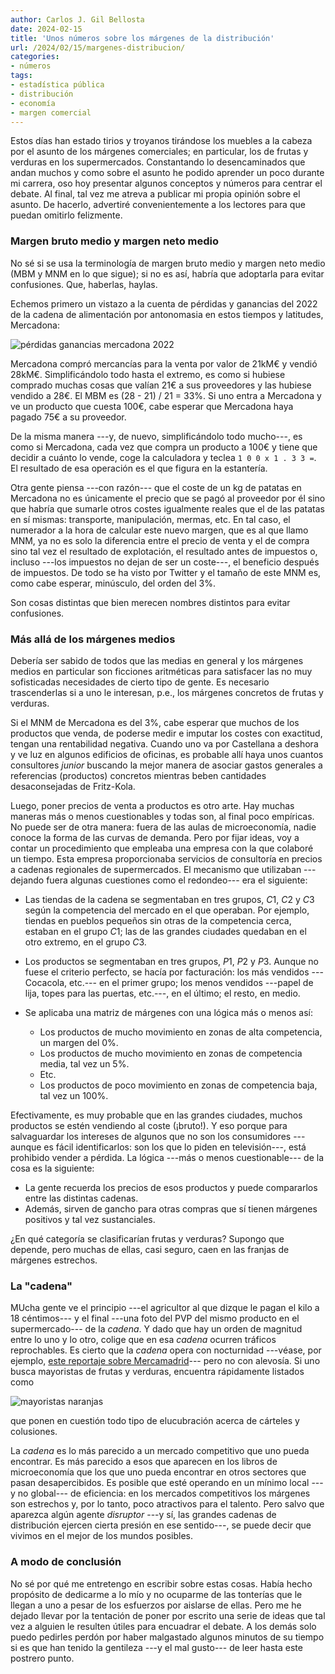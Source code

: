 ```yaml
---
author: Carlos J. Gil Bellosta
date: 2024-02-15
title: 'Unos números sobre los márgenes de la distribución'
url: /2024/02/15/margenes-distribucion/
categories:
- números
tags:
- estadística pública
- distribución
- economía
- margen comercial
---
```


Estos días han estado tirios y troyanos tirándose los muebles a la cabeza por el asunto de los márgenes comerciales; en particular, los de frutas y verduras en los supermercados. Constantando lo desencaminados que andan muchos y como sobre el asunto he podido aprender un poco durante mi carrera, oso hoy presentar algunos conceptos y números para centrar el debate. Al final, tal vez me atreva a publicar mi propia opinión sobre el asunto. De hacerlo, advertiré convenientemente a los lectores para que puedan omitirlo felizmente.

### Margen bruto medio y margen neto medio

No sé si se usa la terminología de margen bruto medio y margen neto medio (MBM y MNM en lo que sigue); si no es así, habría que adoptarla para evitar confusiones. Que, haberlas, haylas.

Echemos primero un vistazo a la cuenta de pérdidas y ganancias del 2022 de la cadena de alimentación por antonomasia en estos tiempos y latitudes, Mercadona:

![pérdidas ganancias mercadona 2022](/wp-uploads/2024/pyg_mercadona_2024.png#center)

Mercadona compró mercancías para la venta por valor de 21kM€ y vendió 28kM€. Simplificándolo todo hasta el extremo, es como si hubiese comprado muchas cosas que valían 21€ a sus proveedores y las hubiese vendido a 28€. El MBM es (28 - 21) / 21 = 33%. Si uno entra a Mercadona y ve un producto que cuesta 100€, cabe esperar que Mercadona haya pagado 75€ a su proveedor.

De la misma manera ---y, de nuevo, simplificándolo todo mucho---, es como si Mercadona, cada vez que compra un producto a 100€ y tiene que decidir a cuánto lo vende, coge la calculadora y teclea `1 0 0 x 1 . 3 3 =`. El resultado de esa operación es el que figura en la estantería.

Otra gente piensa ---con razón--- que el coste de un kg de patatas en Mercadona no es únicamente el precio que se pagó al proveedor por él sino que habría que sumarle otros costes igualmente reales que el de las patatas en sí mismas: transporte, manipulación, mermas, etc. En tal caso, el numerador a la hora de calcular este nuevo margen, que es al que llamo MNM, ya no es solo la diferencia entre el precio de venta y el de compra sino tal vez el resultado de explotación, el resultado antes de impuestos o, incluso ---los impuestos no dejan de ser un coste---, el beneficio después de impuestos. De todo se ha visto por Twitter y el tamaño de este MNM es, como cabe esperar, minúsculo, del orden del 3%.

Son cosas distintas que bien merecen nombres distintos para evitar confusiones.

### Más allá de los márgenes medios

Debería ser sabido de todos que las medias en general y los márgenes medios en particular son ficciones aritméticas para satisfacer las no muy sofisticadas necesidades de cierto tipo de gente. Es necesario trascenderlas si a uno le interesan, p.e., los márgenes concretos de frutas y verduras.

Si el MNM de Mercadona es del 3%, cabe esperar que muchos de los productos que venda, de poderse medir e imputar los costes con exactitud, tengan una rentabilidad negativa. Cuando uno va por Castellana a deshora y ve luz en algunos edificios de oficinas, es probable allí haya unos cuantos consultores _junior_ buscando la mejor manera de asociar gastos generales a referencias (productos) concretos mientras beben cantidades desaconsejadas de Fritz-Kola.

Luego, poner precios de venta a productos es otro arte. Hay muchas maneras más o menos cuestionables y todas son, al final poco empíricas. No puede ser de otra manera: fuera de las aulas de microeconomía, nadie conoce la forma de las curvas de demanda. Pero por fijar ideas, voy a contar un procedimiento que empleaba una empresa con la que colaboré un tiempo. Esta empresa proporcionaba servicios de consultoría en precios a cadenas regionales de supermercados. El mecanismo que utilizaban ---dejando fuera algunas cuestiones como el redondeo--- era el siguiente:

- Las tiendas de la cadena se segmentaban en tres grupos, $C1$, $C2$ y $C3$ según la competencia del mercado en el que operaban. Por ejemplo, tiendas en pueblos pequeños sin otras de la competencia cerca, estaban en el grupo $C1$; las de las grandes ciudades quedaban en el otro extremo, en el grupo $C3$.
- Los productos se segmentaban en tres grupos, $P1$, $P2$ y $P3$. Aunque no fuese el criterio perfecto, se hacía por facturación: los más vendidos ---Cocacola, etc.--- en el primer grupo; los menos vendidos ---papel de lija, topes para las puertas, etc.---, en el último; el resto, en medio.
- Se aplicaba una matriz de márgenes con una lógica más o menos así:

    - Los productos de mucho movimiento en zonas de alta competencia, un margen del 0%.
    - Los productos de mucho movimiento en zonas de competencia media, tal vez un 5%.
    - Etc.
    - Los productos de poco movimiento en zonas de competencia baja, tal vez un 100%.

Efectivamente, es muy probable que en las grandes ciudades, muchos productos se estén vendiendo al coste (¡bruto!). Y eso porque para salvaguardar los intereses de algunos que no son los consumidores ---aunque es fácil identificarlos: son los que lo piden en televisión---, está prohibido vender a pérdida. La lógica ---más o menos cuestionable--- de la cosa es la siguiente:

- La gente recuerda los precios de esos productos y puede compararlos entre las distintas cadenas.
- Además, sirven de gancho para otras compras que sí tienen márgenes positivos y tal vez sustanciales.

¿En qué categoría se clasificarían frutas y verduras? Supongo que depende, pero muchas de ellas, casi seguro, caen en las franjas de márgenes estrechos.

### La "cadena"

MUcha gente ve el principio ---el agricultor al que dizque le pagan el kilo a 18 céntimos--- y el final ---una foto del PVP del mismo producto en el supermercado--- de la _cadena_. Y dado que hay un orden de magnitud entre lo uno y lo otro, colige que en esa _cadena_ ocurren tráficos reprochables. Es cierto que la _cadena_ opera con nocturnidad ---véase, por ejemplo, [este reportaje sobre Mercamadrid](https://www.youtube.com/watch?v=U5bch5IUZo0)--- pero no con alevosía. Si uno busca mayoristas de frutas y verduras, encuentra rápidamente listados como

![mayoristas naranjas](/wp-uploads/2024/mayoristas_naranjas.png#center)

que ponen en cuestión todo tipo de elucubración acerca de cárteles y colusiones.

La _cadena_ es lo más parecido a un mercado competitivo que uno pueda encontrar. Es más parecido a esos que aparecen en los libros de microeconomía que los que uno pueda encontrar en otros sectores que pasan desapercibidos. Es posible que esté operando en un mínimo local ---y no global--- de eficiencia: en los mercados competitivos los márgenes son estrechos y, por lo tanto, poco atractivos para el talento. Pero salvo que aparezca algún agente _disruptor_ ---y sí, las grandes cadenas de distribución ejercen cierta presión en ese sentido---, se puede decir que vivimos en el mejor de los mundos posibles.

### A modo de conclusión

No sé por qué me entretengo en escribir sobre estas cosas. Había hecho propósito de dedicarme a lo mío y no ocuparme de las tonterías que le llegan a uno a pesar de los esfuerzos por aislarse de ellas. Pero me he dejado llevar por la tentación de poner por escrito una serie de ideas que tal vez a alguien le resulten útiles para encuadrar el debate. A los demás solo puedo pedirles perdón por haber malgastado algunos minutos de su tiempo si es que han tenido la gentileza ---y el mal gusto--- de leer hasta este postrero punto.
